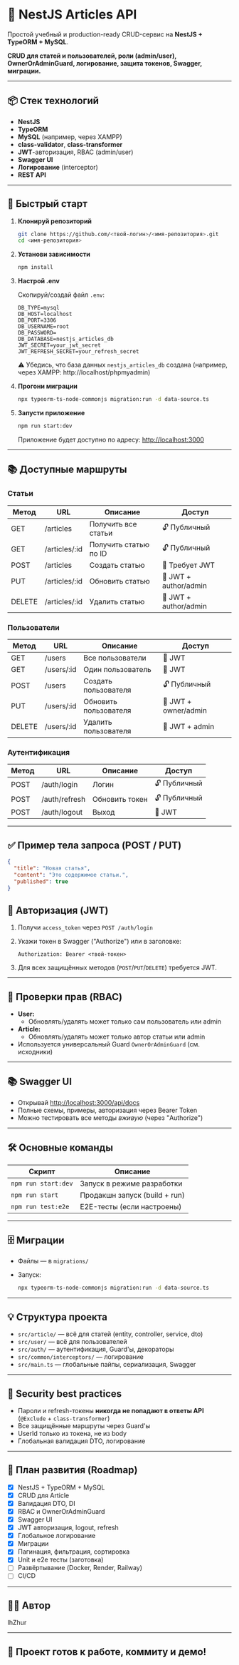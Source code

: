 # 📰 NestJS Articles API

Простой учебный и production-ready CRUD-сервис на **NestJS + TypeORM + MySQL**.

**CRUD для статей и пользователей, роли (admin/user), OwnerOrAdminGuard, логирование, защита токенов, Swagger, миграции.**

---

## 📦 Стек технологий

- **NestJS**
- **TypeORM**
- **MySQL** (например, через XAMPP)
- **class-validator**, **class-transformer**
- **JWT**-авторизация, RBAC (admin/user)
- **Swagger UI**
- **Логирование** (interceptor)
- **REST API**

---

## 🚀 Быстрый старт

1. **Клонируй репозиторий**
    ```bash
    git clone https://github.com/<твой-логин>/<имя-репозитория>.git
    cd <имя-репозитория>
    ```

2. **Установи зависимости**
    ```bash
    npm install
    ```

3. **Настрой .env**

    Скопируй/создай файл `.env`:

    ```env
    DB_TYPE=mysql
    DB_HOST=localhost
    DB_PORT=3306
    DB_USERNAME=root
    DB_PASSWORD=
    DB_DATABASE=nestjs_articles_db
    JWT_SECRET=your_jwt_secret
    JWT_REFRESH_SECRET=your_refresh_secret
    ```

    ⚠️ Убедись, что база данных `nestjs_articles_db` создана (например, через XAMPP: http://localhost/phpmyadmin)

4. **Прогони миграции**

    ```bash
    npx typeorm-ts-node-commonjs migration:run -d data-source.ts
    ```

5. **Запусти приложение**

    ```bash
    npm run start:dev
    ```

    Приложение будет доступно по адресу: [http://localhost:3000](http://localhost:3000)

---

## 📚 Доступные маршруты

### Статьи

| Метод | URL             | Описание                 | Доступ                       |
|-------|-----------------|--------------------------|------------------------------|
| GET   | /articles       | Получить все статьи      | 🔓 Публичный                 |
| GET   | /articles/:id   | Получить статью по ID    | 🔓 Публичный                 |
| POST  | /articles       | Создать статью           | 🔐 Требует JWT               |
| PUT   | /articles/:id   | Обновить статью          | 🔐 JWT + author/admin        |
| DELETE| /articles/:id   | Удалить статью           | 🔐 JWT + author/admin        |

### Пользователи

| Метод | URL           | Описание                  | Доступ                     |
|-------|---------------|---------------------------|----------------------------|
| GET   | /users        | Все пользователи          | 🔐 JWT                     |
| GET   | /users/:id    | Один пользователь         | 🔐 JWT                     |
| POST  | /users        | Создать пользователя      | 🔓 Публичный               |
| PUT   | /users/:id    | Обновить пользователя     | 🔐 JWT + owner/admin       |
| DELETE| /users/:id    | Удалить пользователя      | 🔐 JWT + admin             |

### Аутентификация

| Метод | URL           | Описание             | Доступ       |
|-------|---------------|----------------------|--------------|
| POST  | /auth/login   | Логин                | 🔓 Публичный |
| POST  | /auth/refresh | Обновить токен       | 🔓 Публичный |
| POST  | /auth/logout  | Выход                | 🔐 JWT       |

---

## ✅ Пример тела запроса (POST / PUT)

```json
{
  "title": "Новая статья",
  "content": "Это содержимое статьи.",
  "published": true
}
```

## 🔐 Авторизация (JWT)

1. Получи `access_token` через `POST /auth/login`
2. Укажи токен в Swagger ("Authorize") или в заголовке:

    ```http
    Authorization: Bearer <твой-токен>
    ```

3. Для всех защищённых методов (`POST`/`PUT`/`DELETE`) требуется JWT.

---

## 🧩 Проверки прав (RBAC)

- **User:**  
    - Обновлять/удалять может только сам пользователь или admin
- **Article:**  
    - Обновлять/удалять может только автор статьи или admin
- Используется универсальный Guard `OwnerOrAdminGuard` (см. исходники)

---

## 📚 Swagger UI

- Открывай [http://localhost:3000/api/docs](http://localhost:3000/api/docs)
- Полные схемы, примеры, авторизация через Bearer Token
- Можно тестировать все методы *вживую* (через "Authorize")

---

## 🛠 Основные команды

| Скрипт                | Описание                                 |
|-----------------------|------------------------------------------|
| `npm run start:dev`   | Запуск в режиме разработки               |
| `npm run start`       | Продакшн запуск (build + run)            |
| `npm run test:e2e`    | E2E-тесты (если настроены)               |

---

## 🗄 Миграции

- Файлы — в `migrations/`
- Запуск:

    ```bash
    npx typeorm-ts-node-commonjs migration:run -d data-source.ts
    ```

---

## 💡 Структура проекта

- `src/article/` — всё для статей (entity, controller, service, dto)
- `src/user/` — всё для пользователей
- `src/auth/` — аутентификация, Guard'ы, декораторы
- `src/common/interceptors/` — логирование
- `src/main.ts` — глобальные пайпы, сериализация, Swagger

---

## 🦾 Security best practices

- Пароли и refresh-токены **никогда не попадают в ответы API** (`@Exclude` + `class-transformer`)
- Все защищённые маршруты через Guard'ы
- UserId только из токена, не из body
- Глобальная валидация DTO, логирование

---

## 💠 План развития (Roadmap)

- [x] NestJS + TypeORM + MySQL
- [x] CRUD для Article
- [x] Валидация DTO, DI
- [x] RBAC и OwnerOrAdminGuard
- [x] Swagger UI
- [x] JWT авторизация, logout, refresh
- [x] Глобальное логирование
- [x] Миграции
- [x] Пагинация, фильтрация, сортировка
- [x] Unit и e2e тесты (заготовка)
- [ ] Развёртывание (Docker, Render, Railway)
- [ ] CI/CD

---

## 👨‍💻 Автор

IhZhur

---

## 🏁 Проект готов к работе, коммиту и демо!
